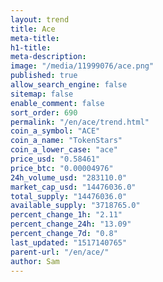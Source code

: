 ```yaml
---
layout: trend
title: Ace
meta-title: 
h1-title: 
meta-description: 
image: "/media/11999076/ace.png"
published: true
allow_search_engine: false
sitemap: false
enable_comment: false
sort_order: 690
permalink: "/en/ace/trend.html"
coin_a_symbol: "ACE"
coin_a_name: "TokenStars"
coin_a_lower_case: "ace"
price_usd: "0.58461"
price_btc: "0.00004976"
24h_volume_usd: "283110.0"
market_cap_usd: "14476036.0"
total_supply: "14476036.0"
available_supply: "3718765.0"
percent_change_1h: "2.11"
percent_change_24h: "13.09"
percent_change_7d: "0.8"
last_updated: "1517140765"
parent-url: "/en/ace/"
author: Sam
---
```


